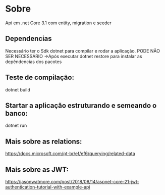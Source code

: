 # Sobre

Api em .net Core 3.1 com entity, migration e seeder

## Dependencias

Necessário ter o Sdk dotnet para compilar e rodar a aplicação. PODE NÃO SER NECESSÁRIO ->Após executar dotnet restore para instalar as depêndencias dos pacotes 

## Teste de compilação:
dotnet build

## Startar a aplicação estruturando e semeando o banco:
dotnet run


## Mais sobre as relations:
https://docs.microsoft.com/pt-br/ef/ef6/querying/related-data
## Mais sobre as JWT:
https://jasonwatmore.com/post/2018/08/14/aspnet-core-21-jwt-authentication-tutorial-with-example-api
